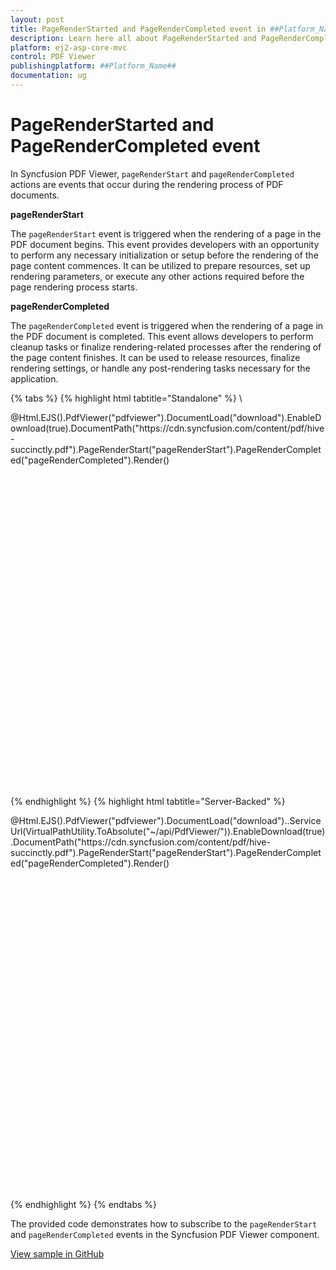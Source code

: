 ```yaml
---
layout: post
title: PageRenderStarted and PageRenderCompleted event in ##Platform_Name## PDF Viewer Component
description: Learn here all about PageRenderStarted and PageRenderCompleted event in Syncfusion ##Platform_Name## PDF Viewer component of Syncfusion Essential JS 2 and more.
platform: ej2-asp-core-mvc
control: PDF Viewer
publishingplatform: ##Platform_Name##
documentation: ug
---
```


# PageRenderStarted and PageRenderCompleted event

In Syncfusion PDF Viewer, `pageRenderStart` and `pageRenderCompleted` actions are events that occur during the rendering process of PDF documents. 

**pageRenderStart** 

The `pageRenderStart` event is triggered when the rendering of a page in the PDF document begins. This event provides developers with an opportunity to perform any necessary initialization or setup before the rendering of the page content commences. It can be utilized to prepare resources, set up rendering parameters, or execute any other actions required before the page rendering process starts.

**pageRenderCompleted**

The `pageRenderCompleted` event is triggered when the rendering of a page in the PDF document is completed. This event allows developers to perform cleanup tasks or finalize rendering-related processes after the rendering of the page content finishes. It can be used to release resources, finalize rendering settings, or handle any post-rendering tasks necessary for the application.


{% tabs %}
{% highlight html tabtitle="Standalone" %}
\
<div style="width:100%;height:600px">
    @Html.EJS().PdfViewer("pdfviewer").DocumentLoad("download").EnableDownload(true).DocumentPath("https://cdn.syncfusion.com/content/pdf/hive-succinctly.pdf").PageRenderStart("pageRenderStart").PageRenderCompleted("pageRenderCompleted").Render()
</div>

<script>
pdfviewer.pageRenderStart = args => {
   // This method is called when the page rendering starts
  console.log('Rendering of page ' + e.pageNumber + ' started.');
};

pdfviewer.pageRenderCompleted = args => {
   // This method is called when the page rendering completes
  console.log('Rendering of page ' + e.pageNumber + ' completed.');
};
</script>

{% endhighlight %}
{% highlight html tabtitle="Server-Backed" %}

<div style="width:100%;height:600px">
    @Html.EJS().PdfViewer("pdfviewer").DocumentLoad("download")..ServiceUrl(VirtualPathUtility.ToAbsolute("~/api/PdfViewer/")).EnableDownload(true).DocumentPath("https://cdn.syncfusion.com/content/pdf/hive-succinctly.pdf").PageRenderStart("pageRenderStart").PageRenderCompleted("pageRenderCompleted").Render()
</div>

<script>
pdfviewer.pageRenderStart = args => {
   // This method is called when the page rendering starts
  console.log('Rendering of page ' + e.pageNumber + ' started.');
};

pdfviewer.pageRenderCompleted = args => {
   // This method is called when the page rendering completes
  console.log('Rendering of page ' + e.pageNumber + ' completed.');
};
</script>

{% endhighlight %}
{% endtabs %}

The provided code demonstrates how to subscribe to the `pageRenderStart` and `pageRenderCompleted` events in the Syncfusion PDF Viewer component. 

[View sample in GitHub]()